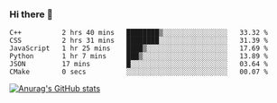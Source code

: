 ### Hi there 👋
<!--START_SECTION:waka-->

```text
C++          2 hrs 40 mins   ████████▒░░░░░░░░░░░░░░░░   33.32 %
CSS          2 hrs 31 mins   ████████░░░░░░░░░░░░░░░░░   31.39 %
JavaScript   1 hr 25 mins    ████▒░░░░░░░░░░░░░░░░░░░░   17.69 %
Python       1 hr 7 mins     ███▒░░░░░░░░░░░░░░░░░░░░░   13.89 %
JSON         17 mins         █░░░░░░░░░░░░░░░░░░░░░░░░   03.64 %
CMake        0 secs          ░░░░░░░░░░░░░░░░░░░░░░░░░   00.07 %
```

<!--END_SECTION:waka-->
[![Anurag's GitHub stats](https://github-readme-stats.vercel.app/api?username=Kevinbarrero)](https://github.com/anuraghazra/github-readme-stats)
<!--
**Kevinbarrero/Kevinbarrero** is a ✨ _special_ ✨ repository because its `README.md` (this file) appears on your GitHub profile.

Here are some ideas to get you started:

- 🔭 I’m currently working on ...
- 🌱 I’m currently learning ...
- 👯 I’m looking to collaborate on ...
- 🤔 I’m looking for help with ...
- 💬 Ask me about ...
- 📫 How to reach me: ...
- 😄 Pronouns: ...
- ⚡ Fun fact: ...

-->


